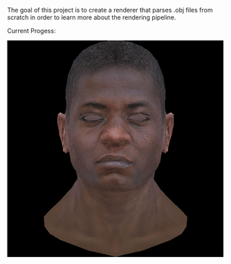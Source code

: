 The goal of this project is to create a renderer that parses .obj files from scratch in order to learn more about the rendering pipeline. 

Current Progess:


![Current Progress](./output.png)
